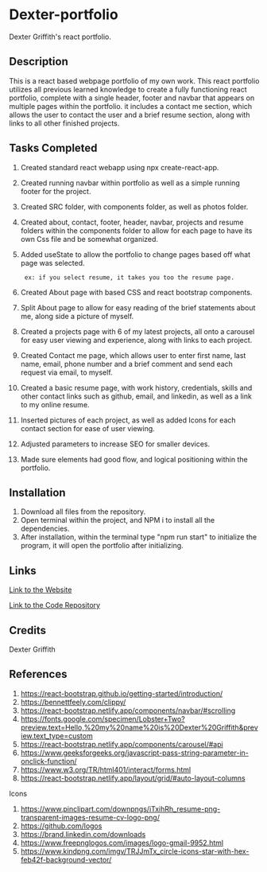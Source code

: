 # Dexter-portfolio  

Dexter Griffith's react portfolio. 

## Description 

This is a react based webpage portfolio of my own work. This react portfolio utilizes all previous learned knowledge to create a fully functioning react portfolio, complete with a single header, footer and navbar that appears on multiple pages within the portfolio. it includes a contact me section, which allows the user to contact the user and a brief resume section, along with links to all other finished projects. 

## Tasks Completed

1. Created standard react webapp using npx create-react-app. 
2. Created running navbar within portfolio as well as a simple running footer for the project. 
3. Created SRC folder, with components folder, as well as photos folder.
4. Created about, contact, footer, header, navbar, projects and resume folders within the components folder to allow for each page to have its own Css file and be somewhat organized. 
5. Added useState to allow the portfolio to change pages based off what page was selected. 

        ex: if you select resume, it takes you too the resume page. 
6. Created About page with based CSS and react bootstrap components. 
7. Split About page to allow for easy reading of the brief statements about me, along side a picture of myself. 
8. Created a projects page with 6 of my latest projects, all onto a carousel for easy user viewing and experience, along with links to each project. 
9. Created Contact me page, which allows user to enter first name, last name, email, phone number and a brief comment and send each request via email, to myself. 
10. Created a basic resume page, with work history, credentials, skills and other contact links such as github, email, and linkedin, as well as a link to my online resume. 
11. Inserted pictures of each project, as well as added Icons for each contact section for ease of user viewing. 
12. Adjusted parameters to increase SEO for smaller devices. 
13. Made sure elements had good flow, and logical positioning within the portfolio. 

## Installation 

1. Download all files from the repository. 
2. Open terminal within the project, and NPM i to install all the dependencies.
3. After installation, within the terminal type "npm run start" to initialize the program, it will open the portfolio after initializing. 

## Links 

[Link to the Website](https://dexterlgriffith.github.io/dexter-portfolio/)

[Link to the Code Repository](https://github.com/DexterLGriffith/dexter-portfolio)

## Credits 

Dexter Griffith 

## References

1. https://react-bootstrap.github.io/getting-started/introduction/
2. https://bennettfeely.com/clippy/
3. https://react-bootstrap.netlify.app/components/navbar/#scrolling
4. https://fonts.google.com/specimen/Lobster+Two?preview.text=Hello,%20my%20name%20is%20Dexter%20Griffith&preview.text_type=custom
5. https://react-bootstrap.netlify.app/components/carousel/#api
6. https://www.geeksforgeeks.org/javascript-pass-string-parameter-in-onclick-function/
7. https://www.w3.org/TR/html401/interact/forms.html
8. https://react-bootstrap.netlify.app/layout/grid/#auto-layout-columns

Icons 

1. https://www.pinclipart.com/downpngs/iTxihRh_resume-png-transparent-images-resume-cv-logo-png/
2. https://github.com/logos
3. https://brand.linkedin.com/downloads
4. https://www.freepnglogos.com/images/logo-gmail-9952.html
5. https://www.kindpng.com/imgv/TRJJmTx_circle-icons-star-with-hex-feb42f-background-vector/